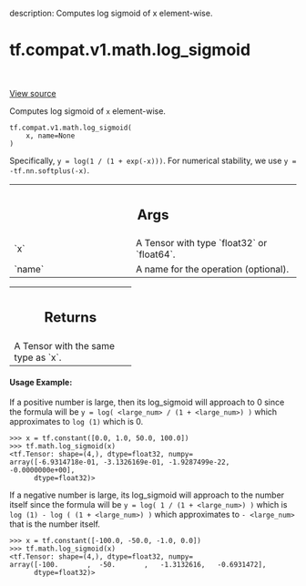description: Computes log sigmoid of x element-wise.

<div itemscope itemtype="http://developers.google.com/ReferenceObject">
<meta itemprop="name" content="tf.compat.v1.math.log_sigmoid" />
<meta itemprop="path" content="Stable" />
</div>

# tf.compat.v1.math.log_sigmoid

<!-- Insert buttons and diff -->

<table class="tfo-notebook-buttons tfo-api nocontent" align="left">

</table>

<a target="_blank" class="external" href="/code/stable/tensorflow/python/ops/math_ops.py">View source</a>



Computes log sigmoid of `x` element-wise.


<pre class="devsite-click-to-copy prettyprint lang-py tfo-signature-link">
<code>tf.compat.v1.math.log_sigmoid(
    x, name=None
)
</code></pre>



<!-- Placeholder for "Used in" -->

Specifically, `y = log(1 / (1 + exp(-x)))`.  For numerical stability,
we use `y = -tf.nn.softplus(-x)`.

<!-- Tabular view -->
 <table class="responsive fixed orange">
<colgroup><col width="214px"><col></colgroup>
<tr><th colspan="2"><h2 class="add-link">Args</h2></th></tr>

<tr>
<td>
`x`<a id="x"></a>
</td>
<td>
A Tensor with type `float32` or `float64`.
</td>
</tr><tr>
<td>
`name`<a id="name"></a>
</td>
<td>
A name for the operation (optional).
</td>
</tr>
</table>



<!-- Tabular view -->
 <table class="responsive fixed orange">
<colgroup><col width="214px"><col></colgroup>
<tr><th colspan="2"><h2 class="add-link">Returns</h2></th></tr>
<tr class="alt">
<td colspan="2">
A Tensor with the same type as `x`.
</td>
</tr>

</table>



#### Usage Example:



If a positive number is large, then its log_sigmoid will approach to 0 since
the formula will be `y = log( <large_num> / (1 + <large_num>) )` which
approximates to `log (1)` which is 0.

```
>>> x = tf.constant([0.0, 1.0, 50.0, 100.0])
>>> tf.math.log_sigmoid(x)
<tf.Tensor: shape=(4,), dtype=float32, numpy=
array([-6.9314718e-01, -3.1326169e-01, -1.9287499e-22, -0.0000000e+00],
      dtype=float32)>
```

If a negative number is large, its log_sigmoid will approach to the number
itself since the formula will be `y = log( 1 / (1 + <large_num>) )` which is
`log (1) - log ( (1 + <large_num>) )` which approximates to `- <large_num>`
that is the number itself.

```
>>> x = tf.constant([-100.0, -50.0, -1.0, 0.0])
>>> tf.math.log_sigmoid(x)
<tf.Tensor: shape=(4,), dtype=float32, numpy=
array([-100.       ,  -50.       ,   -1.3132616,   -0.6931472],
      dtype=float32)>
```